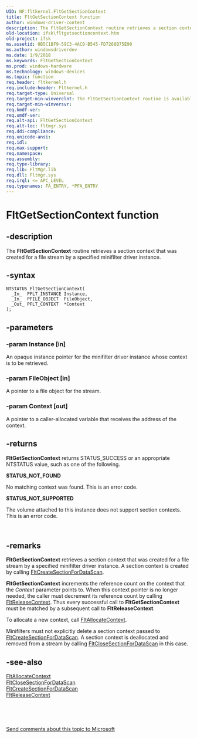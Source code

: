 ```yaml
---
UID: NF:fltkernel.FltGetSectionContext
title: FltGetSectionContext function
author: windows-driver-content
description: The FltGetSectionContext routine retrieves a section context that was created for a file stream by a specified minifilter driver instance.
old-location: ifsk\fltgetsectioncontext.htm
old-project: ifsk
ms.assetid: 0B5C1BF9-59C3-4AC9-B545-FD7260B75E90
ms.author: windowsdriverdev
ms.date: 1/9/2018
ms.keywords: FltGetSectionContext
ms.prod: windows-hardware
ms.technology: windows-devices
ms.topic: function
req.header: fltkernel.h
req.include-header: Fltkernel.h
req.target-type: Universal
req.target-min-winverclnt: The FltGetSectionContext routine is available starting with  Windows 8.
req.target-min-winversvr: 
req.kmdf-ver: 
req.umdf-ver: 
req.alt-api: FltGetSectionContext
req.alt-loc: fltmgr.sys
req.ddi-compliance: 
req.unicode-ansi: 
req.idl: 
req.max-support: 
req.namespace: 
req.assembly: 
req.type-library: 
req.lib: FltMgr.lib
req.dll: Fltmgr.sys
req.irql: <= APC_LEVEL
req.typenames: FA_ENTRY, *PFA_ENTRY
---
```


# FltGetSectionContext function



## -description
The <b>FltGetSectionContext</b> routine retrieves a section context that was created for a file stream by a specified minifilter driver instance. 



## -syntax

````
NTSTATUS FltGetSectionContext(
  _In_  PFLT_INSTANCE Instance,
  _In_  PFILE_OBJECT  FileObject,
  _Out_ PFLT_CONTEXT  *Context
);
````


## -parameters

### -param Instance [in]

An opaque instance pointer for the minifilter driver instance whose context is to be retrieved. 


### -param FileObject [in]

A pointer to a file object for the stream. 


### -param Context [out]

A pointer to a caller-allocated variable that receives the address of the context. 


## -returns
<b>FltGetSectionContext</b> returns STATUS_SUCCESS or an appropriate NTSTATUS value, such as one of the following. 
<dl>
<dt><b>STATUS_NOT_FOUND</b></dt>
</dl>No matching context was found. This is an error code. 
<dl>
<dt><b>STATUS_NOT_SUPPORTED</b></dt>
</dl>The volume attached to this instance does not support section contexts. This is an error code. 

 


## -remarks
<b>FltGetSectionContext</b> retrieves a section context that was created for a file stream by a specified minifilter driver instance. A section context is created by calling <a href="..\fltkernel\nf-fltkernel-fltcreatesectionfordatascan.md">FltCreateSectionForDataScan</a>.

<b>FltGetSectionContext</b> increments the reference count on the context that the <i>Context </i>parameter points to. When this context pointer is no longer needed, the caller must decrement its reference count by calling <a href="..\fltkernel\nf-fltkernel-fltreleasecontext.md">FltReleaseContext</a>. Thus every successful call to <b>FltGetSectionContext</b> must be matched by a subsequent call to <b>FltReleaseContext</b>. 

To allocate a new context, call <a href="..\fltkernel\nf-fltkernel-fltallocatecontext.md">FltAllocateContext</a>. 
<p class="note">Minifilters must not explicitly delete a section context passed to <a href="..\fltkernel\nf-fltkernel-fltcreatesectionfordatascan.md">FltCreateSectionForDataScan</a>. A section context is deallocated and removed from a stream  by calling <a href="..\fltkernel\nf-fltkernel-fltclosesectionfordatascan.md">FltCloseSectionForDataScan</a> in this case.


## -see-also
<dl>
<dt>
<a href="..\fltkernel\nf-fltkernel-fltallocatecontext.md">FltAllocateContext</a>
</dt>
<dt>
<a href="..\fltkernel\nf-fltkernel-fltclosesectionfordatascan.md">FltCloseSectionForDataScan</a>
</dt>
<dt>
<a href="..\fltkernel\nf-fltkernel-fltcreatesectionfordatascan.md">FltCreateSectionForDataScan</a>
</dt>
<dt>
<a href="..\fltkernel\nf-fltkernel-fltreleasecontext.md">FltReleaseContext</a>
</dt>
</dl>
 

 

<a href="mailto:wsddocfb@microsoft.com?subject=Documentation%20feedback [ifsk\ifsk]:%20FltGetSectionContext routine%20 RELEASE:%20(1/9/2018)&amp;body=%0A%0APRIVACY STATEMENT%0A%0AWe use your feedback to improve the documentation. We don't use your email address for any other purpose, and we'll remove your email address from our system after the issue that you're reporting is fixed. While we're working to fix this issue, we might send you an email message to ask for more info. Later, we might also send you an email message to let you know that we've addressed your feedback.%0A%0AFor more info about Microsoft's privacy policy, see http://privacy.microsoft.com/en-us/default.aspx." title="Send comments about this topic to Microsoft">Send comments about this topic to Microsoft</a>


